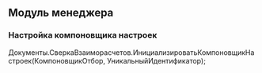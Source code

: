 ## Модуль менеджера

### Настройка компоновщика настроек

Документы.СверкаВзаиморасчетов.ИнициализироватьКомпоновщикНастроек(КомпоновщикОтбор, УникальныйИдентификатор);

